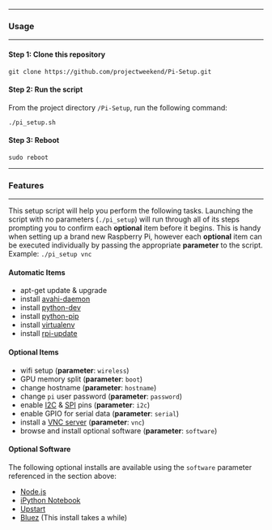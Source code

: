 -------------------------------------------------------------------------------
### Usage
-------------------------------------------------------------------------------

#### Step 1: Clone this repository

```
git clone https://github.com/projectweekend/Pi-Setup.git
```

#### Step 2: Run the script

From the project directory `/Pi-Setup`, run the following command:

```
./pi_setup.sh
```

#### Step 3: Reboot

```
sudo reboot
```


-------------------------------------------------------------------------------
### Features
-------------------------------------------------------------------------------

This setup script will help you perform the following tasks. Launching the script with no parameters (`./pi_setup`) will run through all of its steps prompting you to confirm each **optional** item before it begins. This is handy when setting up a brand new Raspberry Pi, however each **optional** item can be executed individually by passing the appropriate **parameter** to the script. Example: `./pi_setup vnc`

#### Automatic Items

* apt-get update & upgrade
* install [avahi-daemon](http://en.wikipedia.org/wiki/Avahi_(software))
* install [python-dev](https://packages.debian.org/wheezy/python-dev)
* install [python-pip](https://packages.debian.org/wheezy/python-pip)
* install [virtualenv](http://virtualenv.readthedocs.org/en/latest/)
* install [rpi-update](https://github.com/Hexxeh/rpi-update)

#### Optional Items

* wifi setup (**parameter**: `wireless`)
* GPU memory split (**parameter**: `boot`)
* change hostname (**parameter**: `hostname`)
* change `pi` user password (**parameter**: `password`)
* enable [I2C](http://en.wikipedia.org/wiki/I²C) & [SPI](http://en.wikipedia.org/wiki/Serial_Peripheral_Interface_Bus) pins (**parameter**: `i2c`)
* enable GPIO for serial data (**parameter**: `serial`)
* install a [VNC server](http://www.tightvnc.com) (**parameter**: `vnc`)
* browse and install optional software (**parameter**: `software`)

#### Optional Software

The following optional installs are available using the `software` parameter referenced in the section above:

* [Node.js](http://nodejs.org/)
* [iPython Notebook](http://ipython.org/notebook.html)
* [Upstart](http://upstart.ubuntu.com/)
* [Bluez](http://www.bluez.org/) (This install takes a while)
